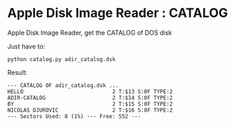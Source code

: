 # Apple Disk Image Reader : CATALOG
Apple Disk Image Reader, get the CATALOG of DOS disk

Just have to:
```
python catalog.py adir_catalog.dsk
```
Result:
```
--- CATALOG OF adir_catalog.dsk ...
HELLO                            2 T:$13 S:0F TYPE:2
ADIR-CATALOG                     2 T:$14 S:0F TYPE:2
BY                               2 T:$15 S:0F TYPE:2
NICOLAS DJUROVIC                 2 T:$16 S:0F TYPE:2
--- Sectors Used: 8 (1%) --- Free: 552 ---
```
